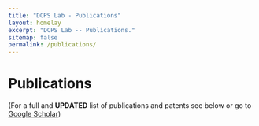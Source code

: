 ```yaml
---
title: "DCPS Lab - Publications"
layout: homelay
excerpt: "DCPS Lab -- Publications."
sitemap: false
permalink: /publications/
---
```


# Publications
(For a full and **UPDATED** list of publications and patents see below or go to [Google Scholar](https://scholar.google.com/citations?user=eJ87TzoAAAAJ&hl=en))
<script src="https://bibbase.org/show?bib=diner007.github.io%2Fref.bib&jsonp=1"></script>



